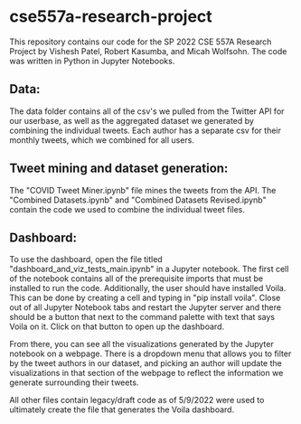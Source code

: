 # cse557a-research-project

This repository contains our code for the SP 2022 CSE 557A Research Project by Vishesh Patel, Robert Kasumba, and Micah Wolfsohn. The code was written in Python in Jupyter Notebooks.

## Data:
The data folder contains all of the csv's we pulled from the Twitter API for our userbase, as well as the aggregated dataset we generated by combining the individual tweets.
Each author has a separate csv for their monthly tweets, which we combined for all users.

## Tweet mining and dataset generation:
The "COVID Tweet Miner.ipynb" file mines the tweets from the API. The "Combined Datasets.ipynb" and "Combined Datasets Revised.ipynb" contain the code we used to combine the 
individual tweet files.

## Dashboard:
To use the dashboard, open the file titled "dashboard_and_viz_tests_main.ipynb" in a Jupyter notebook. The first cell of the notebook contains all of the 
prerequisite imports that must be installed to run the code. Additionally, the user should have installed Voila. 
This can be done by creating a cell and typing in "pip install voila". Close out of all Jupyter Notebook tabs and restart the Jupyter server and there should be
a button that next to the command palette with text that says Voila on it. Click on that button to open up the dashboard. 

From there, you can see all the visualizations generated by the Jupyter notebook on a webpage. 
There is a dropdown menu that allows you to filter by the tweet authors in our dataset, and picking an author will update the visualizations in that section
of the webpage to reflect the information we generate surrounding their tweets.

All other files contain legacy/draft code as of 5/9/2022 were used to ultimately create the file that generates the Voila dashboard.
